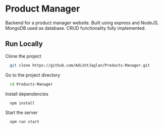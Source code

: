 
# Product Manager

Backend for a product manager website. 
Built using express and NodeJS.
MongoDB used as database.
CRUD functionality fully implemented.


## Run Locally

Clone the project

```bash
  git clone https://github.com/AdishtJaglan/Products-Manager.git
```

Go to the project directory

```bash
  cd Products-Manager
```

Install dependencies

```bash
  npm install
```

Start the server

```bash
  npm run start
```

